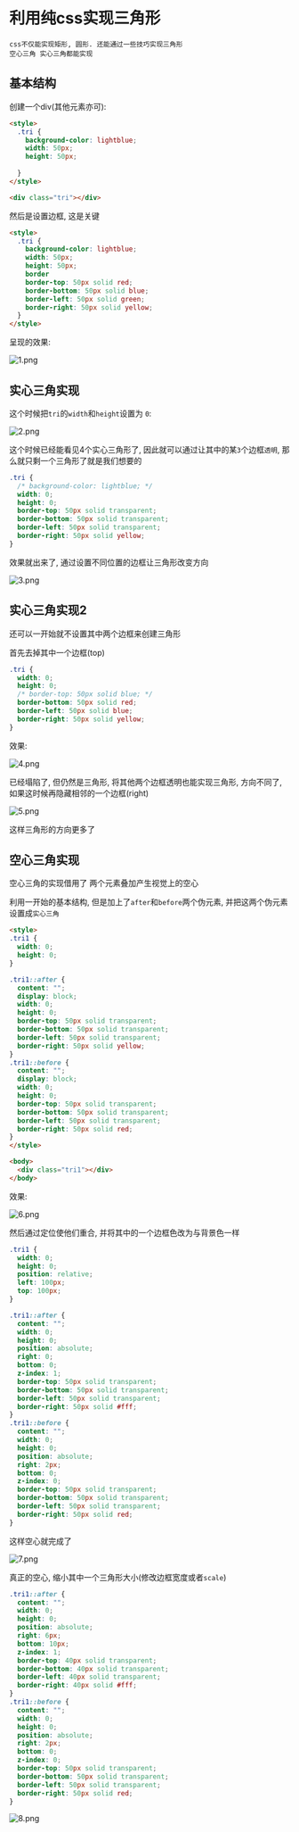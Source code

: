 # 利用纯css实现三角形

```
css不仅能实现矩形, 圆形. 还能通过一些技巧实现三角形
空心三角 实心三角都能实现
```

## 基本结构

创建一个div(其他元素亦可):

```html
<style>
  .tri {
    background-color: lightblue;
    width: 50px;
    height: 50px;
    
  }
</style>

<div class="tri"></div>
```

然后是设置边框, 这是关键

```html
<style>
  .tri {
    background-color: lightblue;
    width: 50px;
    height: 50px;
    border
    border-top: 50px solid red;
    border-bottom: 50px solid blue;
    border-left: 50px solid green;
    border-right: 50px solid yellow;
  }
</style>
```

呈现的效果:

![1.png](http://static.bigbigbigdz.xyz:8111/static/img/arti/1dqear2f6681918/1574586783901899192.png)

## 实心三角实现

这个时候把`tri`的`width`和`height`设置为 `0`:

![2.png](http://static.bigbigbigdz.xyz:8111/static/img/arti/1dqear2f6681918/1574586783901000355.png)

这个时候已经能看见4个实心三角形了, 因此就可以通过让其中的某`3`个边框`透明`, 那么就只剩一个三角形了就是我们想要的

```css
.tri {
  /* background-color: lightblue; */
  width: 0;
  height: 0;
  border-top: 50px solid transparent;
  border-bottom: 50px solid transparent;
  border-left: 50px solid transparent;
  border-right: 50px solid yellow;
}
```

效果就出来了, 通过设置不同位置的边框让三角形改变方向

![3.png](http://static.bigbigbigdz.xyz:8111/static/img/arti/1dqear2f6681918/1574586783901008408.png)

## 实心三角实现2

还可以一开始就不设置其中两个边框来创建三角形

首先去掉其中一个边框(top)

```css
.tri {
  width: 0;
  height: 0;
  /* border-top: 50px solid blue; */
  border-bottom: 50px solid red;
  border-left: 50px solid blue;
  border-right: 50px solid yellow;
}
```

效果:

![4.png](http://static.bigbigbigdz.xyz:8111/static/img/arti/1dqear2f6681918/1574586783901257965.png)

已经塌陷了, 但仍然是三角形, 将其他两个边框透明也能实现三角形, 方向不同了, 如果这时候再隐藏相邻的一个边框(right)

![5.png](http://static.bigbigbigdz.xyz:8111/static/img/arti/1dqear2f6681918/1574586783901403218.png)

这样三角形的方向更多了

## 空心三角实现

空心三角的实现借用了 两个元素叠加产生视觉上的空心

利用一开始的基本结构, 但是加上了`after`和`before`两个伪元素, 并把这两个伪元素 设置成`实心三角`

```html
<style>
.tri1 {
  width: 0;
  height: 0;
}

.tri1::after {
  content: "";
  display: block;
  width: 0;
  height: 0;
  border-top: 50px solid transparent;
  border-bottom: 50px solid transparent;
  border-left: 50px solid transparent;
  border-right: 50px solid yellow;
}
.tri1::before {
  content: "";
  display: block;
  width: 0;
  height: 0;
  border-top: 50px solid transparent;
  border-bottom: 50px solid transparent;
  border-left: 50px solid transparent;
  border-right: 50px solid red;
}
</style>

<body>
  <div class="tri1"></div>
</body>
```

效果:

![6.png](http://static.bigbigbigdz.xyz:8111/static/img/arti/1dqear2f6681918/1574586783901950059.png)

然后通过定位使他们重合, 并将其中的一个边框色改为与背景色一样

```css
.tri1 {
  width: 0;
  height: 0;
  position: relative;
  left: 100px;
  top: 100px;
}

.tri1::after {
  content: "";
  width: 0;
  height: 0;
  position: absolute;
  right: 0;
  bottom: 0;
  z-index: 1;
  border-top: 50px solid transparent;
  border-bottom: 50px solid transparent;
  border-left: 50px solid transparent;
  border-right: 50px solid #fff;
}
.tri1::before {
  content: "";
  width: 0;
  height: 0;
  position: absolute;
  right: 2px;
  bottom: 0;
  z-index: 0;
  border-top: 50px solid transparent;
  border-bottom: 50px solid transparent;
  border-left: 50px solid transparent;
  border-right: 50px solid red;
}
```

这样空心就完成了

![7.png](http://static.bigbigbigdz.xyz:8111/static/img/arti/1dqear2f6681918/1574586783902561367.png)

真正的空心, 缩小其中一个三角形大小(修改边框宽度或者`scale`)

```css
.tri1::after {
  content: "";
  width: 0;
  height: 0;
  position: absolute;
  right: 6px;
  bottom: 10px;
  z-index: 1;
  border-top: 40px solid transparent;
  border-bottom: 40px solid transparent;
  border-left: 40px solid transparent;
  border-right: 40px solid #fff;
}
.tri1::before {
  content: "";
  width: 0;
  height: 0;
  position: absolute;
  right: 2px;
  bottom: 0;
  z-index: 0;
  border-top: 50px solid transparent;
  border-bottom: 50px solid transparent;
  border-left: 50px solid transparent;
  border-right: 50px solid red;
}
```

![8.png](http://static.bigbigbigdz.xyz:8111/static/img/arti/1dqear2f6681918/1574586783902341046.png)
